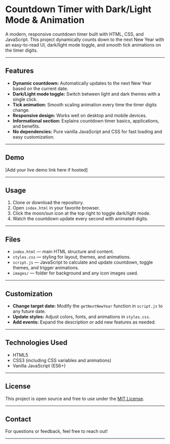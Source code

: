 # Countdown Timer with Dark/Light Mode & Animation

A modern, responsive countdown timer built with HTML, CSS, and JavaScript. This project dynamically counts down to the next New Year with an easy-to-read UI, dark/light mode toggle, and smooth tick animations on the timer digits.

---

## Features

- **Dynamic countdown:** Automatically updates to the next New Year based on the current date.
- **Dark/Light mode toggle:** Switch between light and dark themes with a single click.
- **Tick animation:** Smooth scaling animation every time the timer digits change.
- **Responsive design:** Works well on desktop and mobile devices.
- **Informational section:** Explains countdown timer basics, applications, and benefits.
- **No dependencies:** Pure vanilla JavaScript and CSS for fast loading and easy customization.

---

## Demo

[Add your live demo link here if hosted]

---

## Usage

1. Clone or download the repository.
2. Open `index.html` in your favorite browser.
3. Click the moon/sun icon at the top right to toggle dark/light mode.
4. Watch the countdown update every second with animated digits.

---

## Files

- `index.html` — main HTML structure and content.
- `styles.css` — styling for layout, themes, and animations.
- `script.js` — JavaScript to calculate and update countdown, toggle themes, and trigger animations.
- `images/` — folder for background and any icon images used.

---

## Customization

- **Change target date:** Modify the `getNextNewYear` function in `script.js` to any future date.
- **Update styles:** Adjust colors, fonts, and animations in `styles.css`.
- **Add events:** Expand the description or add new features as needed.

---

## Technologies Used

- HTML5
- CSS3 (including CSS variables and animations)
- Vanilla JavaScript (ES6+)

---

## License

This project is open source and free to use under the [MIT License](LICENSE).

---

## Contact

For questions or feedback, feel free to reach out!

---

